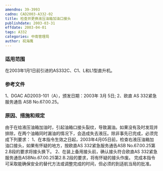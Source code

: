 ```yaml
---
amendno: 39-3993
cadno: CAD2003-A332-02
title: 检查并更换液压油箱加油口接头
publishdate: 2003-03-31
effdate: 2003-04-01
tags: A332
categories: 中南管理局
author: 祝海鹰
---
```


### 适用范围 
在2003年1月1日前引进的AS332C、C1、L和L1型直升机。

<!--more-->
### 参考文件
1、DGAC AD2003-101（A），颁发日期：2003年 3月 5日; 
2、欧直 AS 332紧急服务通告 ASB No.67.00.25。

### 原因、措施和规定 
由于在给液压油箱加油时，引起油箱口接头裂纹，导致漏油。如果没有及时发现并排除，在两个油箱同时漏油的情况下，会造成失去液压。除非事先已完成，必须完成下列要求： 
1、在本指令生效之日起，2003年4月05日前，检查右液压油箱加油口接头，如果有怀疑的地方，按欧直AS 332紧急服务通告ASB No.67.00.25第2.B段的要求将接头换下。 
    2、在装上备用接头前，确认接头符合欧直AS 332紧急服务通告ASBNo.67.00.25第2.B.2段的要求，将有怀疑的接头作废。 
    完成本指令可采取能确保安全的替代方法或调整完成的时间，但必须的到适航当局的批准。
